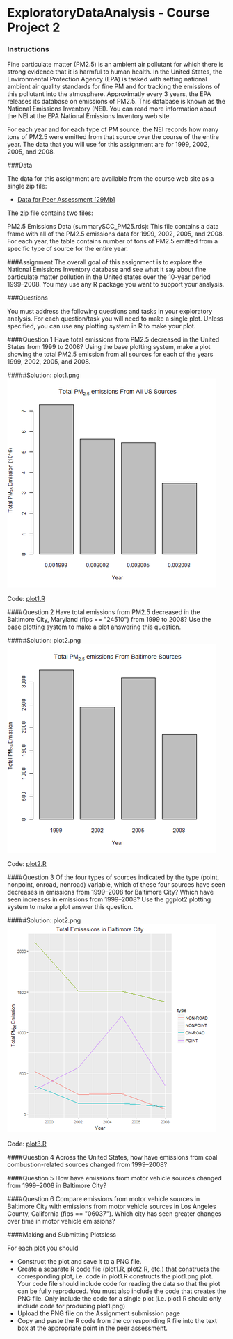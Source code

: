 # ExploratoryDataAnalysis - Course Project 2

### Instructions

Fine particulate matter (PM2.5) is an ambient air pollutant for which there is strong evidence that it is harmful to human health. In the United States, the Environmental Protection Agency (EPA) is tasked with setting national ambient air quality standards for fine PM and for tracking the emissions of this pollutant into the atmosphere. Approximatly every 3 years, the EPA releases its database on emissions of PM2.5. This database is known as the National Emissions Inventory (NEI). You can read more information about the NEI at the EPA National Emissions Inventory web site.

For each year and for each type of PM source, the NEI records how many tons of PM2.5 were emitted from that source over the course of the entire year. The data that you will use for this assignment are for 1999, 2002, 2005, and 2008.

###Data

The data for this assignment are available from the course web site as a single zip file:

* [Data for Peer Assessment [29Mb]](https://d396qusza40orc.cloudfront.net/exdata%2Fdata%2FNEI_data.zip)

The zip file contains two files:

PM2.5 Emissions Data (summarySCC_PM25.rds): This file contains a data frame with all of the PM2.5 emissions data for 1999, 2002, 2005, and 2008. For each year, the table contains number of tons of PM2.5 emitted from a specific type of source for the entire year. 

###Assignment
The overall goal of this assignment is to explore the National Emissions Inventory database and see what it say about fine particulate matter pollution in the United states over the 10-year period 1999–2008. You may use any R package you want to support your analysis.

###Questions

You must address the following questions and tasks in your exploratory analysis. For each question/task you will need to make a single plot. Unless specified, you can use any plotting system in R to make your plot.

####Question 1
Have total emissions from PM2.5 decreased in the United States from 1999 to 2008? Using the base plotting system, make a plot showing the total PM2.5 emission from all sources for each of the years 1999, 2002, 2005, and 2008.

#####Solution: plot1.png 
![plot1.png](https://github.com/mdrobish/ExploratoryDataAnalysis/blob/master/plot1.png)

Code:  [plot1.R](https://github.com/mdrobish/ExploratoryDataAnalysis/blob/master/plot1.R)

####Question 2
Have total emissions from PM2.5 decreased in the Baltimore City, Maryland (fips == "24510") from 1999 to 2008? Use the base plotting system to make a plot answering this question.

#####Solution: plot2.png 
![plot2.png](https://github.com/mdrobish/ExploratoryDataAnalysis/blob/master/plot2.png)

Code:  [plot2.R](https://github.com/mdrobish/ExploratoryDataAnalysis/blob/master/plot2.R)


####Question 3
Of the four types of sources indicated by the type (point, nonpoint, onroad, nonroad) variable, which of these four sources have seen decreases in emissions from 1999–2008 for Baltimore City? Which have seen increases in emissions from 1999–2008? Use the ggplot2 plotting system to make a plot answer this question.

#####Solution: plot2.png 
![plot3.png](https://github.com/mdrobish/ExploratoryDataAnalysis/blob/master/plot3.png)

Code:  [plot3.R](https://github.com/mdrobish/ExploratoryDataAnalysis/blob/master/plot3.R)



####Question 4
Across the United States, how have emissions from coal combustion-related sources changed from 1999–2008?

####Question 5
How have emissions from motor vehicle sources changed from 1999–2008 in Baltimore City?

####Question 6
Compare emissions from motor vehicle sources in Baltimore City with emissions from motor vehicle sources in Los Angeles County, California (fips == "06037"). Which city has seen greater changes over time in motor vehicle emissions?


####Making and Submitting Plotsless 

For each plot you should

* Construct the plot and save it to a PNG file.
* Create a separate R code file (plot1.R, plot2.R, etc.) that constructs the corresponding plot, i.e. code in plot1.R constructs the plot1.png plot. Your code file should include code for reading the data so that the plot can be fully reproduced. You must also include the code that creates the PNG file. Only include the code for a single plot (i.e. plot1.R should only include code for producing plot1.png)
* Upload the PNG file on the Assignment submission page
* Copy and paste the R code from the corresponding R file into the text box at the appropriate point in the peer assessment.
